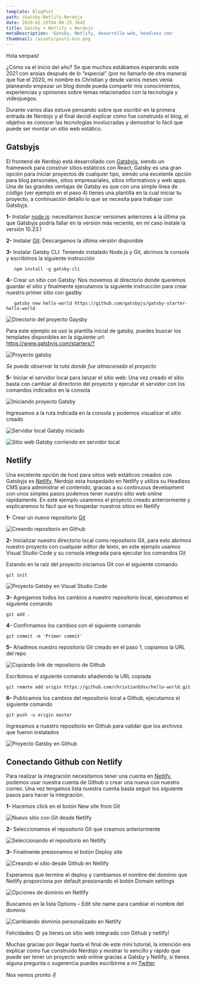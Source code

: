 ```yaml
---
template: BlogPost
path: /Gatsby-Netlify-Nerdojo
date: 2020-02-25T04:00:25.364Z
title: Gatsby + Netlify = Nerdojo
metaDescription: 'Gatsby, Netlify, desarrollo web, headless cms'
thumbnail: /assets/post1-min.png
---
```

Hola senpais!

¿Cómo va el inicio del año? Se que muchos estábamos esperando este 2021 con ansias después de lo “especial” (por no llamarlo de otra manera) que fue el 2020, mi nombre es Christian y desde varios meses venia planeando empezar un blog donde pueda compartir mis conocimientos, experiencias y opiniones sobre temas relacionados con la tecnología y videojuegos.

Durante varios días estuve pensando sobre que escribir en la primera entrada de Nerdojo y al final decidí explicar cómo fue construido el blog, el objetivo es conocer las tecnologías involucradas y demostrar lo fácil que puede ser montar un sitio web estático.

## Gatsbyjs

El frontend de Nerdojo está desarrollado con [Gatsbyjs](https://www.gatsbyjs.com), siendo un framework para construir sitios estáticos con React, Gatsby es una gran opción para iniciar proyectos de cualquier tipo, siendo una excelente opción para blog personales, sitios empresariales, sitios informativos y web apps. Una de las grandes ventajas de Gatsby es que con una simple línea de código (ver ejemplo en el paso 4) tienes una plantilla en la cual iniciar tu proyecto, a continuación detallo lo que se necesita para trabajar con Gatsbyjs.

**1-** Instalar [node.js](https://nodejs.org/en/download/releases/): necesitamos buscar versiones anteriores a la última ya que Gatsbyjs podría fallar en la versión más reciente, en mi caso instale la versión 10.23.1



**2-** Instalar [Git](https://git-scm.com/downloads): Descargamos la última versión disponible



**3-** Instalar Gatsby CLI: Teniendo instalado Node.js y Git, abrimos la consola y escribimos la siguiente instrucción



```
   npm install -g gatsby-cli
```

**4-** Crear un sitio con Gatsby: Nos movemos al directorio donde queremos guardar el sitio y finalmente ejecutamos la siguiente instrucción para crear nuestro primer sitio con gastby



```
   gatsby new hello-world https://github.com/gatsbyjs/gatsby-starter-hello-world
```





![Directorio del proyecto Gaysby](/assets/2.png "Directorio del proyecto Gaysby")



Para este ejemplo se usó la plantilla inicial de gatsby, puedes buscar los templates disponibles en la siguiente url: <https://www.gatsbyjs.com/starters/?>



![Proyecto gatsby](/assets/3.png "Proyecto gatsby")

*Se puede observar la ruta donde fue almacenado el proyecto*



**5-** Iniciar el servidor local para lanzar el sitio web: Una vez creado el sitio basta con cambiar al directorio del proyecto y ejecutar el servidor con los comandos indicados en la consola



![Iniciando proyecto Gatsby](/assets/5.png "Iniciando proyecto Gatsby")



Ingresamos a la ruta indicada en la consola y podemos visualizar el sitio creado



![Servidor local Gatsby iniciado](/assets/6.png "Servidor local Gatsby iniciado")





![Sitio web Gatsby corriendo en servidor local](/assets/7.png "Sitio web Gatsby corriendo en servidor local")

## Netlify

Una excelente opción de host para sitios web estáticos creados con Gatsbyjs es [Netlify](https://www.netlify.com), Nerdojo esta hospedado en Netlify y utiliza su Headless CMS para administrar el contenido, gracias a su continuous development con unos simples pasos podemos tener nuestro sitio web online rápidamente. En este ejemplo usaremos el proyecto creado anteriormente y explicaremos lo fácil que es hospedar nuestros sitios en Netlify



**1-** Crear un nuevo repositorio [Git](https://github.com/new)



![Creando repositorio en Github](/assets/8.png "Creando repositorio en Github")

**2-** Inicializar nuestro directorio local como repositorio Git, para esto abrimos nuestro proyecto con cualquier editor de texto, en este ejemplo usamos Visual Studio Code y su consola integrada para ejecutar los comandos Git



Estando en la raíz del proyecto iniciamos Git con el siguiente comando



```
git init
```

![Proyecto Gatsby en Visual Studio Code](/assets/9.png "Proyecto Gatsby en Visual Studio Code")

**3-** Agregamos todos los cambios a nuestro repositorio local, ejecutamos el siguiente comando



```
git add .
```

**4-** Confirmamos los cambios con el siguiente comando



```
git commit -m 'Primer commit'
```



**5-** Añadimos nuestro repositorio Git creado en el paso 1, copiamos la URL del repo



![Copiando link de repositorio de Github](/assets/10.png "Copiando link de repositorio de Github")



Escribimos el siguiente comando añadiendo la URL copiada



```
git remote add origin https://github.com/christianEdsv/hello-world.git
```



**6-** Publicamos los cambios del repositorio local a Github, ejecutamos el siguiente comando



```
git push -u origin master
```



Ingresamos a nuestro repositorio en Github para validar que los archivos que fueron instalados



![Proyecto Gatsby en Github](/assets/11.png "Proyecto Gatsby en Github")

## Conectando Github con Netlify

Para realizar la integración necesitamos tener una cuenta en [Netlify](https://www.netlify.com), podemos usar nuestra cuenta de Github o crear una nueva con nuestro correo. Una vez tengamos lista nuestra cuenta basta seguir los siguiente pasos para hacer la integración.



**1-** Hacemos click en el botón New site from Git



![Nuevo sitio con Git desde Netlify](/assets/12.png "Nuevo sitio con Git desde Netlify")



**2-** Seleccionamos el repositorio Git que creamos anteriormente



![Seleccionando el repositorio en Netlify](/assets/13.png "Seleccionando el repositorio en Netlify")



**3-** Finalmente presionamos el botón Deploy site



![Creando el sitio desde Github en Netlify](/assets/14.png "Creando el sitio desde Github en Netlify")



Esperamos que termine el deploy y cambiamos el nombre del dominio que Netlify proporciona por default presionando el botón Domain settings



![Opciones de dominio en Netlify](/assets/15.png "Opciones de dominio en Netlify")



Buscamos en la lista Options – Edit site name para cambiar el nombre del dominio



![Cambiando dominio personalizado en Netlify](/assets/16.png "Cambiando dominio personalizado en Netlify")



Felicidades 😊 ya tienes un sitio web integrado con Github y netlify!

Muchas gracias por llegar hasta el final de este mini tutorial, la intención era explicar como fue construido Nerdojo y mostrar lo sencillo y rápido que puede ser tener un proyecto web online gracias a Gatsby y Netlify, si tienes alguna pregunta o sugerencia puedes escribirme a mi [Twitter](https://twitter.com/christianEdSV)

Nos vemos pronto ✌
